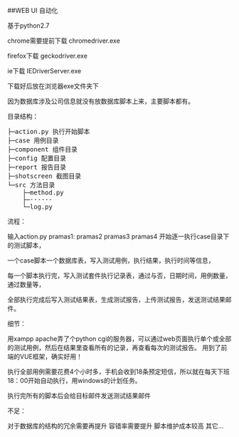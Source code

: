 ##WEB UI 自动化

基于python2.7 

chrome需要提前下载 chromedriver.exe 

firefox下载 geckodriver.exe

ie下载 IEDriverServer.exe

下载好后放在浏览器exe文件夹下

因为数据库涉及公司信息就没有放数据库脚本上来，主要脚本都有。

目录结构：

<pre>
├─action.py 执行开始脚本
├─case 用例目录
├─component 组件目录
├─config 配置目录
├─report 报告目录
├─shotscreen 截图目录
└─src 方法目录
    ├─method.py
    ├─······
    └─log.py
</pre>

流程：

输入action.py pramas1: pramas2 pramas3 pramas4 开始逐一执行case目录下的测试脚本，

一个case脚本一个数据库表，写入测试用例，执行结果，执行时间等信息，

每一个脚本执行完，写入测试套件执行记录表，通过与否，日期时间，用例数量，通过数量等，

全部执行完成后写入测试结果表，生成测试报告，上传测试报告，发送测试结果邮件。

细节：

用xampp apache弄了个python cgi的服务器，可以通过web页面执行单个或全部的测试用例，然后在结果里查看所有的记录，再查看每次的测试报告。
用到了前端的VUE框架，确实好用！

执行全部用例需要花费4个小时多，手机会收到18条预定短信，所以就在每天下班18：00开始自动执行，用windows的计划任务。

执行完所有的脚本后会给目标邮件发送测试结果邮件

不足：

对于数据库的结构的冗余需要再提升
容错率需要提升
脚本维护成本较高
其它...
